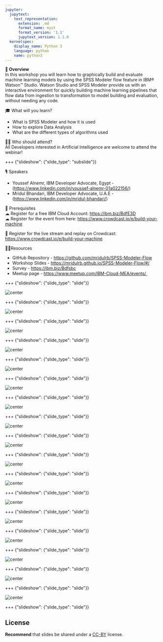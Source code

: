 ```yaml
---
jupyter:
  jupytext:
    text_representation:
      extension: .md
      format_name: myst
      format_version: '1.1'
      jupytext_version: 1.1.0
  kernelspec:
    display_name: Python 3
    language: python
    name: python3
---
```

<!-- 
+++ {"slideshow": {"slide_type": "slide"}}

# Tutorial slides

- Slides are optional (e.g., you may not use them if your presentation is via live coding).
- If the pre-recorded presentations will use slides, we request that you deposit the slides in this folder.

+++ {"slideshow": {"slide_type": "slide"}}

## Use text-based source

- We ask that you use text-based formats for your slides, e.g., markdown 
- This markdown file is an example source for slides using `nbconvert` and Reveal. See the GitHub action '.github/workflows/slides.yml' in this repo so see how this markdown file is converted to a HTML slide show and published on GitHub Pages - https://fawazsiddiqi.github.io/slides_to_pages

+++ {"slideshow": {"slide_type": "subslide"}}

## An example sub-slide

- Another option: you can write your slide content using markdown and use an app for slide design, like [Deckset](https://www.deckset.com) or similar.

+++ {"slideshow": {"slide_type": "slide"}}

## Naming convention and file list

- Use a **naming convention** where each file name starts with a number, reflecting the order of use in the presentation of the tutorial.
- List your slide files in a markdown, with a brief description.


+++ {"slideshow": {"slide_type": "slide"}} 
-->


**🌟 Overview** <br />
In this workshop you will learn how to graphically build and evaluate machine learning models by using the SPSS Modeler flow feature in IBM® Watson™ Studio. Watson Studio and SPSS Modeler provide us with an interactive environment for quickly building machine learning pipelines that flow data from ingestion to transformation to model building and evaluation, without needing any code.

🎓 What will you learn? <br />
- What is SPSS Modeler and how it is used
- How to explore Data Analysis
- What are the different types of algorithms used

👩‍💻 Who should attend? <br />
All Developers interested in Artificial Intelligence are welcome to attend the webinar!

+++ {"slideshow": {"slide_type": "subslide"}}

🎙️ Speakers <br />
- Youssef Alnemr, IBM Developer Advocate, Egypt -
(https://www.linkedin.com/in/youssef-alnemr-01a022156/)
- Mridul Bhandari, IBM Developer Advocate, U.A.E - (https://www.linkedin.com/in/mridul-bhandari/)

🎈 Prerequisites <br />
☁ Register for a free IBM Cloud Account: https://ibm.biz/BdfE3D <br/>
☁ Register for the event from here: https://www.crowdcast.io/e/build-your-machine

🍉 Register for the live stream and replay on Crowdcast: <br/>
https://www.crowdcast.io/e/build-your-machine

👩‍💻Resources <br />
- GitHub Repository - https://github.com/mridulrb/SPSS-Modeler-Flow
- Workshop Slides - https://mridulrb.github.io/SPSS-Modeler-Flow/#/
- Survey - https://ibm.biz/Bdfsbc
- Meetup page - https://www.meetup.com/IBM-Cloud-MEA/events/ 

+++ {"slideshow": {"slide_type": "slide"}}

![center](https://github.com/mridulrb/SPSS-Modeler-Flow/blob/main/images/slide_images/Slide1.jpeg?raw=true)

+++ {"slideshow": {"slide_type": "slide"}}

![center](https://github.com/mridulrb/SPSS-Modeler-Flow/blob/main/images/slide_images/Slide2.jpeg?raw=true)

+++ {"slideshow": {"slide_type": "slide"}}

![center](https://github.com/mridulrb/SPSS-Modeler-Flow/blob/main/images/slide_images/Slide3.jpeg?raw=true)

+++ {"slideshow": {"slide_type": "slide"}}

![center](https://github.com/mridulrb/SPSS-Modeler-Flow/blob/main/images/slide_images/Slide4.jpeg?raw=true)

+++ {"slideshow": {"slide_type": "slide"}}

![center](https://github.com/mridulrb/SPSS-Modeler-Flow/blob/main/images/slide_images/Slide5.jpeg?raw=true)

+++ {"slideshow": {"slide_type": "slide"}}

![center](https://github.com/mridulrb/SPSS-Modeler-Flow/blob/main/images/slide_images/Slide6.jpeg?raw=true)

+++ {"slideshow": {"slide_type": "slide"}}

![center](https://github.com/mridulrb/SPSS-Modeler-Flow/blob/main/images/slide_images/Slide7.jpeg?raw=true)

+++ {"slideshow": {"slide_type": "slide"}}

![center](https://github.com/mridulrb/SPSS-Modeler-Flow/blob/main/images/slide_images/Slide8.jpeg?raw=true)

+++ {"slideshow": {"slide_type": "slide"}}

![center](https://github.com/mridulrb/SPSS-Modeler-Flow/blob/main/images/slide_images/Slide9.jpeg?raw=true)

+++ {"slideshow": {"slide_type": "slide"}}

![center](https://github.com/mridulrb/SPSS-Modeler-Flow/blob/main/images/slide_images/Slide10.jpeg?raw=true)

+++ {"slideshow": {"slide_type": "slide"}}

![center](https://github.com/mridulrb/SPSS-Modeler-Flow/blob/main/images/slide_images/Slide11.jpeg?raw=true)

+++ {"slideshow": {"slide_type": "slide"}}

![center](https://github.com/mridulrb/SPSS-Modeler-Flow/blob/main/images/slide_images/Slide12.jpeg?raw=true)

+++ {"slideshow": {"slide_type": "slide"}}

![center](https://github.com/mridulrb/SPSS-Modeler-Flow/blob/main/images/slide_images/Slide13.jpeg?raw=true)

+++ {"slideshow": {"slide_type": "slide"}}

![center](https://github.com/mridulrb/SPSS-Modeler-Flow/blob/main/images/slide_images/Slide14.jpeg?raw=true)

+++ {"slideshow": {"slide_type": "slide"}}

![center](https://github.com/mridulrb/SPSS-Modeler-Flow/blob/main/images/slide_images/Slide15.jpeg?raw=true)

+++ {"slideshow": {"slide_type": "slide"}}

![center](https://github.com/mridulrb/SPSS-Modeler-Flow/blob/main/images/slide_images/Slide16.jpeg?raw=true)

+++ {"slideshow": {"slide_type": "slide"}}

![center](https://github.com/mridulrb/SPSS-Modeler-Flow/blob/main/images/slide_images/Slide17.jpeg?raw=true)


+++ {"slideshow": {"slide_type": "slide"}}

## License

**Recommend** that slides be shared under a [CC-BY](https://creativecommons.org/licenses/by/4.0/) license.
